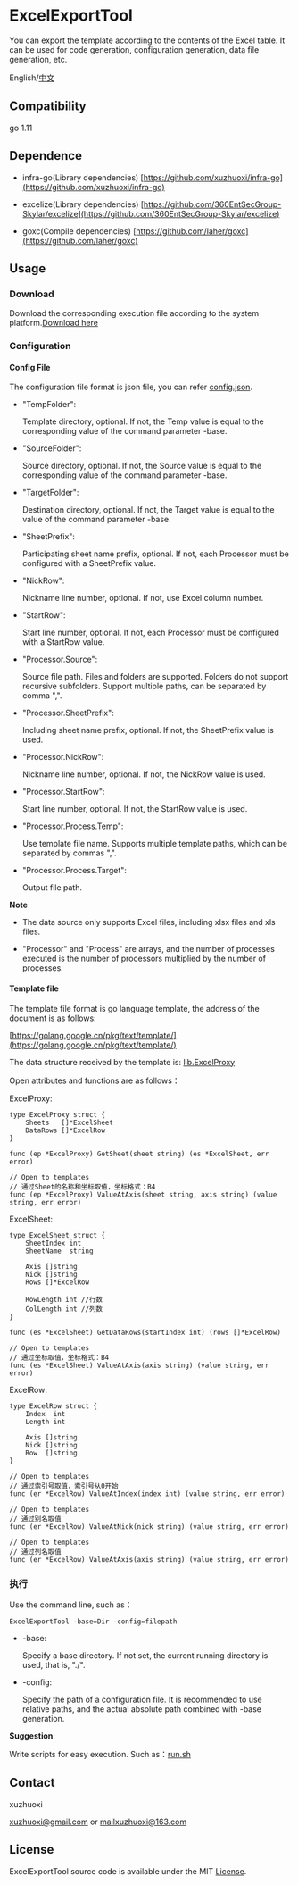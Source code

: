 # ExcelExportTool
You can export the template according to the contents of the Excel table. It can be used for code generation, configuration generation, data file generation, etc.

English/[中文](/README_zh.md)

## Compatibility
go 1.11

## Dependence

- infra-go(Library dependencies) [https://github.com/xuzhuoxi/infra-go](https://github.com/xuzhuoxi/infra-go)

- excelize(Library dependencies) [https://github.com/360EntSecGroup-Skylar/excelize](https://github.com/360EntSecGroup-Skylar/excelize)

- goxc(Compile dependencies) [https://github.com/laher/goxc](https://github.com/laher/goxc) 

## Usage

### Download

Download the corresponding execution file according to the system platform.[Download here](https://github.com/xuzhuoxi/ExcelExportTool/releases)

### Configuration

#### Config File

The configuration file format is json file, you can refer [config.json](/test/config.json).

- "TempFolder": 

	Template directory, optional. If not, the Temp value is equal to the corresponding value of the command parameter -base.
	
- "SourceFolder": 
	
	Source directory, optional. If not, the Source value is equal to the corresponding value of the command parameter -base.
	
- "TargetFolder": 
	
	Destination directory, optional. If not, the Target value is equal to the value of the command parameter -base.
	
- "SheetPrefix": 
	
	Participating sheet name prefix, optional. If not, each Processor must be configured with a SheetPrefix value.
	
- "NickRow": 
	
	Nickname line number, optional. If not, use Excel column number.
	
- "StartRow": 
	
	Start line number, optional. If not, each Processor must be configured with a StartRow value.
	
- "Processor.Source": 
	
	Source file path. Files and folders are supported. Folders do not support recursive subfolders. Support multiple paths, can be separated by comma ",".
	
- "Processor.SheetPrefix": 
	
	Including sheet name prefix, optional. If not, the SheetPrefix value is used.
	
- "Processor.NickRow": 
	
	Nickname line number, optional. If not, the NickRow value is used.
	
- "Processor.StartRow": 
	
	Start line number, optional. If not, the StartRow value is used.
	
- "Processor.Process.Temp": 
	
	Use template file name. Supports multiple template paths, which can be separated by commas ",".
	
- "Processor.Process.Target": 
	
	Output file path.
	
**Note**

- The data source only supports Excel files, including xlsx files and xls files.

- "Processor" and "Process" are arrays, and the number of processes executed is the number of processors multiplied by the number of processes.

#### Template file

The template file format is go language template, the address of the document is as follows:

[https://golang.google.cn/pkg/text/template/](https://golang.google.cn/pkg/text/template/)

The data structure received by the template is: [lib.ExcelProxy](/src/lib/excel.go)

Open attributes and functions are as follows：

ExcelProxy:
```
type ExcelProxy struct {
	Sheets   []*ExcelSheet
	DataRows []*ExcelRow
}

func (ep *ExcelProxy) GetSheet(sheet string) (es *ExcelSheet, err error)

// Open to templates
// 通过Sheet的名称和坐标取值，坐标格式：B4
func (ep *ExcelProxy) ValueAtAxis(sheet string, axis string) (value string, err error)

```

ExcelSheet:
```
type ExcelSheet struct {
	SheetIndex int
	SheetName  string

	Axis []string
	Nick []string
	Rows []*ExcelRow

	RowLength int //行数
	ColLength int //列数
}

func (es *ExcelSheet) GetDataRows(startIndex int) (rows []*ExcelRow)

// Open to templates
// 通过坐标取值，坐标格式：B4
func (es *ExcelSheet) ValueAtAxis(axis string) (value string, err error)

```

ExcelRow:
```
type ExcelRow struct {
	Index  int
	Length int

	Axis []string
	Nick []string
	Row  []string
}

// Open to templates
// 通过索引号取值，索引号从0开始
func (er *ExcelRow) ValueAtIndex(index int) (value string, err error)

// Open to templates
// 通过别名取值
func (er *ExcelRow) ValueAtNick(nick string) (value string, err error)

// Open to templates
// 通过列名取值
func (er *ExcelRow) ValueAtAxis(axis string) (value string, err error)

```

### 执行

Use the command line, such as：

`ExcelExportTool -base=Dir -config=filepath`

- -base: 
  
  Specify a base directory. If not set, the current running directory is used, that is, "./".
  
- -config: 
  
  Specify the path of a configuration file. It is recommended to use relative paths, and the actual absolute path combined with -base generation.
  
**Suggestion**:

Write scripts for easy execution. Such as：[run.sh](/test/run.sh)

## Contact

xuzhuoxi 

<xuzhuoxi@gmail.com> or <mailxuzhuoxi@163.com>

## License
ExcelExportTool source code is available under the MIT [License](/LICENSE).


